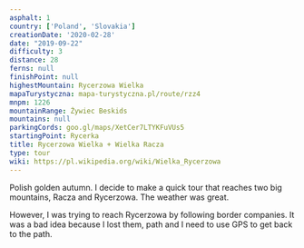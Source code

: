 ```yaml
---
asphalt: 1
country: ['Poland', 'Slovakia']
creationDate: '2020-02-28'
date: "2019-09-22"
difficulty: 3
distance: 28
ferns: null
finishPoint: null
highestMountain: Rycerzowa Wielka
mapaTurystyczna: mapa-turystyczna.pl/route/rzz4
mnpm: 1226
mountainRange: Żywiec Beskids
mountains: null
parkingCords: goo.gl/maps/XetCer7LTYKFuVUs5
startingPoint: Rycerka
title: Rycerzowa Wielka + Wielka Racza
type: tour
wiki: https://pl.wikipedia.org/wiki/Wielka_Rycerzowa
---
```


Polish golden autumn. I decide to make a quick tour that reaches two big mountains, Racza and Rycerzowa. The weather was great.

However, I was trying to reach Rycerzowa by following border companies. It was a bad idea because I lost them, path and I need to use GPS to get back to the path.
